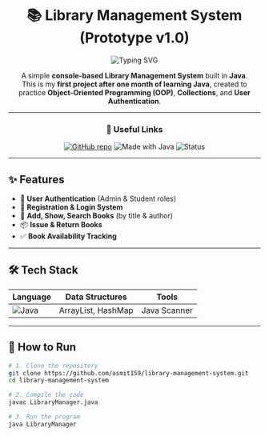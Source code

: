 <div align="center">

# 📚 Library Management System (Prototype v1.0)

![Typing SVG](https://readme-typing-svg.herokuapp.com?color=3ea6ff&lines=Welcome+to+my+first+Java+Project!;Built+with+OOP+%26+Collections;Learning+Never+Stops+🚀)

A simple **console-based Library Management System** built in **Java**.  
This is my **first project after one month of learning Java**, created to practice **Object-Oriented Programming (OOP)**, **Collections**, and **User Authentication**.

---

### 🔗 Useful Links
[![GitHub repo](https://img.shields.io/badge/GitHub-Repository-181717?style=for-the-badge&logo=github)](https://github.com/asmit159/library-management-system)
![Made with Java](https://img.shields.io/badge/Java-ED8B00?style=for-the-badge&logo=java&logoColor=white)
![Status](https://img.shields.io/badge/Status-Prototype%20v1.0-brightgreen?style=for-the-badge)

</div>

---

## ✨ Features
- 🔑 **User Authentication** (Admin & Student roles)  
- 👤 **Registration & Login System**  
- 📖 **Add, Show, Search Books** (by title & author)  
- 📦 **Issue & Return Books**  
- ✅ **Book Availability Tracking**  

---

## 🛠️ Tech Stack
<div align="center">

| Language | Data Structures | Tools |
|----------|-----------------|-------|
| ![Java](https://img.shields.io/badge/Java-%23ED8B00.svg?style=for-the-badge&logo=java&logoColor=white) | ArrayList, HashMap | Java Scanner |

</div>

---

## 🚀 How to Run

```bash
# 1. Clone the repository
git clone https://github.com/asmit159/library-management-system.git
cd library-management-system

# 2. Compile the code
javac LibraryManager.java

# 3. Run the program
java LibraryManager

